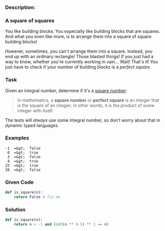 ### Description:

### A square of squares

You like building blocks. You especially like building blocks that are squares. And what you even like more, is to arrange them into a square of square building blocks!

However, sometimes, you can't arrange them into a square. Instead, you end up with an ordinary rectangle! Those blasted things! If you just had a way to know, whether you're currently working in vain… Wait! That's it! You just have to check if your number of building blocks is a _perfect square_.

### Task

Given an integral number, determine if it's a [square number](https://en.wikipedia.org/wiki/Square_number):

> In mathematics, a **square number** or **perfect square** is an integer that is the square of an integer; in other words, it is the product of some integer with itself.

The tests will _always_ use some integral number, so don't worry about that in dynamic typed languages.

### Examples

```
-1  =&gt;  false
 0  =&gt;  true
 3  =&gt;  false
 4  =&gt;  true
25  =&gt;  true
26  =&gt;  false
```


### Given Code

```python
def is_square(n):    
    return False # fix me
```

### Solution

```python
def is_square(n):
    return n > -1 and (int(n ** 0.5) ** 2 == n)
```
